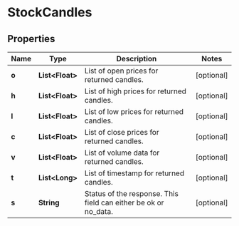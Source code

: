 # StockCandles

## Properties

 Name  | Type                  | Description                                                     | Notes      
-------|-----------------------|-----------------------------------------------------------------|------------
 **o** | **List&lt;Float&gt;** | List of open prices for returned candles.                       | [optional] 
 **h** | **List&lt;Float&gt;** | List of high prices for returned candles.                       | [optional] 
 **l** | **List&lt;Float&gt;** | List of low prices for returned candles.                        | [optional] 
 **c** | **List&lt;Float&gt;** | List of close prices for returned candles.                      | [optional] 
 **v** | **List&lt;Float&gt;** | List of volume data for returned candles.                       | [optional] 
 **t** | **List&lt;Long&gt;**  | List of timestamp for returned candles.                         | [optional] 
 **s** | **String**            | Status of the response. This field can either be ok or no_data. | [optional] 



